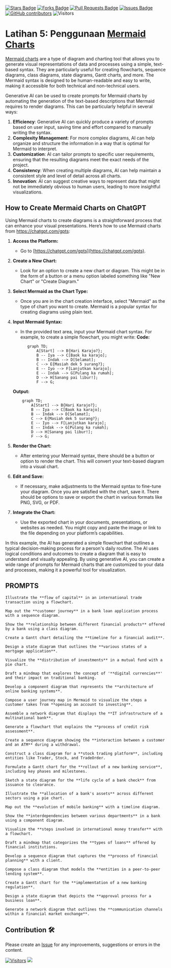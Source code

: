 <a href="https://github.com/drshahizan/Generative-AI-Playground/stargazers"><img src="https://img.shields.io/github/stars/drshahizan/Generative-AI-Playground" alt="Stars Badge"/></a>
<a href="https://github.com/drshahizan/Generative-AI-Playground/network/members"><img src="https://img.shields.io/github/forks/drshahizan/Generative-AI-Playground" alt="Forks Badge"/></a>
<a href="https://github.com/drshahizan/Generative-AI-Playground/pulls"><img src="https://img.shields.io/github/issues-pr/drshahizan/Generative-AI-Playground" alt="Pull Requests Badge"/></a>
<a href="https://github.com/drshahizan/Generative-AI-Playground"><img src="https://img.shields.io/github/issues/drshahizan/Generative-AI-Playground" alt="Issues Badge"/></a>
<a href="https://github.com/drshahizan/Generative-AI-Playground/graphs/contributors"><img alt="GitHub contributors" src="https://img.shields.io/github/contributors/drshahizan/Generative-AI-Playground?color=2b9348"></a>
![Visitors](https://api.visitorbadge.io/api/visitors?path=https%3A%2F%2Fgithub.com%2Fdrshahizan%2Generative-AI-Playground&labelColor=%23d9e3f0&countColor=%23697689&style=flat)


# Latihan 5: Penggunaan [Mermaid Charts](https://www.mermaidchart.com/)

[Mermaid charts](https://www.mermaidchart.com/) are a type of diagram and charting tool that allows you to generate visual representations of data and processes using a simple, text-based syntax. They are particularly useful for creating flowcharts, sequence diagrams, class diagrams, state diagrams, Gantt charts, and more. The Mermaid syntax is designed to be human-readable and easy to write, making it accessible for both technical and non-technical users.

Generative AI can be used to create prompts for Mermaid charts by automating the generation of the text-based descriptions that Mermaid requires to render diagrams. This can be particularly helpful in several ways:

1. **Efficiency**: Generative AI can quickly produce a variety of prompts based on user input, saving time and effort compared to manually writing the syntax.
2. **Complexity Management**: For more complex diagrams, AI can help organize and structure the information in a way that is optimal for Mermaid to interpret.
3. **Customization**: AI can tailor prompts to specific user requirements, ensuring that the resulting diagrams meet the exact needs of the project.
4. **Consistency**: When creating multiple diagrams, AI can help maintain a consistent style and level of detail across all charts.
5. **Innovation**: AI can suggest creative ways to represent data that might not be immediately obvious to human users, leading to more insightful visualizations.


## How to Create Mermaid Charts on ChatGPT

Using Mermaid charts to create diagrams is a straightforward process that can enhance your visual presentations. Here’s how to use Mermaid charts from https://chatgpt.com/gpts:

1. **Access the Platform:**
   - Go to [https://chatgpt.com/gpts](https://chatgpt.com/gpts).

2. **Create a New Chart:**
   - Look for an option to create a new chart or diagram. This might be in the form of a button or a menu option labeled something like "New Chart" or "Create Diagram."

3. **Select Mermaid as the Chart Type:**
   - Once you are in the chart creation interface, select "Mermaid" as the type of chart you want to create. Mermaid is a popular syntax for creating diagrams using plain text.

4. **Input Mermaid Syntax:**
   - In the provided text area, input your Mermaid chart syntax. For example, to create a simple flowchart, you might write:
     **Code:**
     ```
        graph TD;
            A[Start] --> B{Hari Karajo?};
            B -- Iya --> C[Baok ka karajo];
            B -- Indak --> D[Selamat];
            C --> E{Masiah dek 5 surang?};
            E -- Iyo --> F[Lanjutkan karajo];
            E -- Indak --> G[Pulang ka rumah];
            D --> H[Sanang pai libur!];
            F --> G;
     ```
     
    **Output:**
    ```mermaid
        graph TD;
            A[Start] --> B{Hari Karajo?};
            B -- Iya --> C[Baok ka karajo];
            B -- Indak --> D[Selamat];
            C --> E{Masiah dek 5 surang?};
            E -- Iyo --> F[Lanjutkan karajo];
            E -- Indak --> G[Pulang ka rumah];
            D --> H[Sanang pai libur!];
            F --> G;
     ```

5. **Render the Chart:**
   - After entering your Mermaid syntax, there should be a button or option to render the chart. This will convert your text-based diagram into a visual chart.

6. **Edit and Save:**
   - If necessary, make adjustments to the Mermaid syntax to fine-tune your diagram. Once you are satisfied with the chart, save it. There should be options to save or export the chart in various formats like PNG, SVG, or PDF.

7. **Integrate the Chart:**
   - Use the exported chart in your documents, presentations, or websites as needed. You might copy and paste the image or link to the file depending on your platform’s capabilities.

In this example, the AI has generated a simple flowchart that outlines a typical decision-making process for a person's daily routine. The AI uses logical conditions and outcomes to create a diagram that is easy to understand and visually appealing. By using generative AI, you can create a wide range of prompts for Mermaid charts that are customized to your data and processes, making it a powerful tool for visualization.

## PROMPTS

```
Illustrate the **flow of capital** in an international trade transaction using a flowchart.
```

```
Map out the **customer journey** in a bank loan application process with a sequence diagram.
```

```
Show the **relationship between different financial products** offered by a bank using a class diagram.
```

```
Create a Gantt chart detailing the **timeline for a financial audit**.
```

```
Design a state diagram that outlines the **various states of a mortgage application**.
```

```
Visualize the **distribution of investments** in a mutual fund with a pie chart.
```

```
Draft a mindmap that explores the concept of '**digital currencies**' and their impact on traditional banking.
```

```
Develop a component diagram that represents the **architecture of online banking systems**.
```

```
Compose a user journey map in Mermaid to visualize the steps a customer takes from **opening an account to investing**.
```

```
Assemble a network diagram that displays the **IT infrastructure of a multinational bank**.
```

```
Generate a flowchart that explains the **process of credit risk assessment**.
```

```
Create a sequence diagram showing the **interaction between a customer and an ATM** during a withdrawal.
```

```
Construct a class diagram for a **stock trading platform**, including entities like Trader, Stock, and TradeOrder.
```

```
Formulate a Gantt chart for the **rollout of a new banking service**, including key phases and milestones.
```

```
Sketch a state diagram for the **life cycle of a bank check** from issuance to clearance.
```

```
Illustrate the **allocation of a bank's assets** across different sectors using a pie chart.
```

```
Map out the **evolution of mobile banking** with a timeline diagram.
```

```
Show the **interdependencies between various departments** in a bank using a component diagram.
```

```
Visualize the **steps involved in international money transfer** with a flowchart.
```

```
Draft a mindmap that categorizes the **types of loans** offered by financial institutions.
```

```
Develop a sequence diagram that captures the **process of financial planning** with a client.
```

```
Compose a class diagram that models the **entities in a peer-to-peer lending system**.
```

```
Create a Gantt chart for the **implementation of a new banking regulation**.
```

```
Design a state diagram that depicts the **approval process for a business loan**.
```

```
Generate a network diagram that outlines the **communication channels within a financial market exchange**.
```

## Contribution 🛠️
Please create an [Issue](https://github.com/drshahizan/Generative-AI-Playground/issues) for any improvements, suggestions or errors in the content.

[![Visitors](https://api.visitorbadge.io/api/visitors?path=https%3A%2F%2Fgithub.com%2Fdrshahizan&labelColor=%23697689&countColor=%23555555&style=plastic)](https://visitorbadge.io/status?path=https%3A%2F%2Fgithub.com%2Fdrshahizan)
![](https://hit.yhype.me/github/profile?user_id=81284918)
